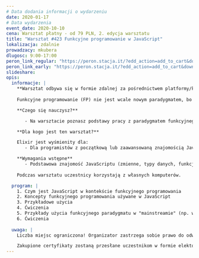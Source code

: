 ```yaml
---
# Data dodania informacji o wydarzeniu
date: 2020-01-17
# Data wydarzenia
event_date: 2020-10-10
cena: Warsztat płatny - od 79 PLN, 2. edycja warsztatu
title: "Warsztat #423 Funkcyjne programowanie w JavaScript"
lokalizacja: zdalnie
prowadzacy: mkubera
dlugosc: 9:00-17:00
peron_link_regular: "https://peron.stacja.it/?edd_action=add_to_cart&download_id=3110&edd_options[price_id]=1"
peron_link_early: "https://peron.stacja.it/?edd_action=add_to_cart&download_id=3110&edd_options[price_id]=2"
slideshare:
opis:
  informacje: |
    **Warsztat odbywa się w formie zdalnej za pośrednictwem platformy/komunikatora online, z wykorzystaniem dźwięku, obrazu z kamery, udostępniania ekranu komputera prowadzącego i uczestników.** 
    
    Funkcyjne programowanie (FP) nie jest wcale nowym paradygmatem, bo siega aż lat 60-tych (a więc jest starsze niż programowanie obiektowe (OOP)), ale historycznie zostało nieco zapomniane, natomiast dziś znów zyskuje na popularności. I słusznie, albowiem pozwala pisać bardziej zwięzły deklaratywny kod (wyrażający "co" komputer ma wykonać, a nie "jak"), który jest łatwiejszy w testowaniu, a trudniej w nim o błędy. Używając FP piszemy programy, które składają się jedynie z funkcji, i to w większości takich, które są "czyste" (jeśli damy im ten sam argument, to zwrócą tę samą wartość, i nigdy nie zmienią niczego innego w programie). Czyste funkcje są łatwiejsze w testowaniu, a zbudowane z nich programy mają mniej bugów. Nowoczesne JavaScriptowe aplikacje coraz częściej używają funkcyjnego paradygmatu, a techniki, których nauczysz się na tym warsztacie pozwolą Ci stać się bardziej wszechstronnym programistą.

    **Czego się nauczysz?**

       - Na warsztacie poznasz podstawy pracy z paradygmatem funkcyjnego programowania w JavaScripcie, jego użyteczność i wartość w pisaniu bardziej bezpiecznych, łatwiejszych w testowaniu i utrzymaniu, nowoczesnych aplikacji.

    **Dla kogo jest ten warsztat?**

    Elixir jest wyśmienity dla:
       - Dla programistów z początkową lub zaawansowaną znajomością JavaScript, którzy chcą poszerzyć swój zestaw narzędzi programistycnzych o paradygmat funkcyjny.

    **Wymagania wstępne**
       - Podstawowa znajomość JavaScriptu (zmienne, typy danych, funkcje, pętle, if-else, etc.)
     
    Podczas warsztatu uczestnicy korzystają z własnych komputerów.

  program: |
    1. Czym jest JavaScript w kontekście funkcyjnego programowania
    2. Koncepty funkcyjnego programowania używane w JavaScript
    3. Przykładowe użycia
    4. Ćwiczenia
    5. Przykłady użycia funkcyjnego paradygmatu w "mainstreamie" (np. we frameworku React)
    6. Ćwiczenia
    
  uwaga: |
    Liczba miejsc ograniczona! Organizator zastrzega sobie prawo do odwołania wydarzenia w przypadku niezgłoszenia się minimalnej liczby uczestników.

    Zakupione certyfikaty zostaną przesłane uczestnikom w formie elektoronicznej po warsztacie. Jeśli chcesz otrzymać zakupiony certyfikat w formie papierowej, zgłoś to mailowo na adres kontakt@stacja.it. 
---
```

